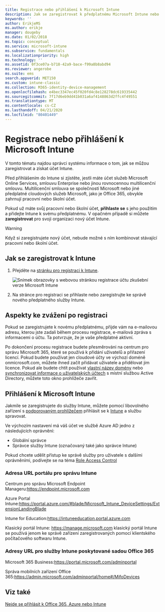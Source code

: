 ```yaml
---
title: Registrace nebo přihlášení k Microsoft Intune
description: Jak se zaregistrovat k předplatnému Microsoft Intune nebo se přihlásit, abyste mohli začít s vaším předplatným.
keywords: ''
author: ErikjeMS
ms.author: erikje
manager: dougeby
ms.date: 01/02/2018
ms.topic: conceptual
ms.service: microsoft-intune
ms.subservice: fundamentals
ms.localizationpriority: high
ms.technology: ''
ms.assetid: 0f3ce07a-b718-42a9-bace-f99a8b8abd94
ms.reviewer: angerobe
ms.suite: ems
search.appverid: MET150
ms.custom: intune-classic
ms.collection: M365-identity-device-management
ms.openlocfilehash: e4bec3347ec45f020fd4c8e128278dc619335442
ms.sourcegitcommit: 7f17d6eb9dd41b031a6af4148863d2ffc4f49551
ms.translationtype: MT
ms.contentlocale: cs-CZ
ms.lasthandoff: 04/21/2020
ms.locfileid: "80401449"
---
```

# <a name="sign-up-or-sign-in-to-microsoft-intune"></a>Registrace nebo přihlášení k Microsoft Intune

V tomto tématu najdou správci systému informace o tom, jak se můžou zaregistrovat a získat účet Intune.

Před přihlášením do Intune si zjistěte, jestli máte účet služeb Microsoft Online Services, smlouvu Enterprise nebo jinou rovnocennou multilicenční smlouvu. Multilicenční smlouva se společností Microsoft nebo jiné předplatné cloudových služeb Microsoft, jako je Office 365, obvykle zahrnují pracovní nebo školní účet.

Pokud už máte svůj pracovní nebo školní účet, **přihlaste se** s jeho použitím a přidejte Intune k svému předplatnému. V opačném případě si můžete **zaregistrovat** pro svoji organizaci nový účet Intune.

>[!WARNING]
>Když si zaregistrujete nový účet, nebude možné s ním kombinovat stávající pracovní nebo školní účet.

## <a name="how-to-sign-up-for-intune"></a>Jak se zaregistrovat k Intune

1. Přejděte na [stránku pro registraci k Intune](https://admin.microsoft.com/Signup/Signup.aspx?OfferId=40BE278A-DFD1-470a-9EF7-9F2596EA7FF9&dl=INTUNE_A&ali=1#0%20).

   ![Snímek obrazovky s webovou stránkou registrace účtu zkušební verze Microsoft Intune](./media/account-sign-up/account-sign-up-site.png)

2. Na stránce pro registraci se přihlaste nebo zaregistrujte ke správě nového předplatného služby Intune.

## <a name="post-sign-up-considerations"></a>Aspekty ke zvážení po registraci

Pokud se zaregistrujete k novému předplatnému, přijde vám na e-mailovou adresu, kterou jste zadali během procesu registrace, e-mailová zpráva s informacemi o účtu. Ta potvrzuje, že je vaše předplatné aktivní.

Po dokončení procesu registrace budete přesměrováni na centrum pro správu Microsoft 365, které se používá k přidání uživatelů a přiřazení licencí. Pokud budete používat jen cloudové účty ve výchozí doméně onmicrosoft.com, můžete ihned začít přidávat uživatele a přidělovat jim licence. Pokud ale budete chtít používat [vlastní název domény](custom-domain-name-configure.md) nebo [synchronizovat informace o uživatelských účtech](users-add.md#sync-active-directory-and-add-users-to-intune) s místní službou Active Directory, můžete toto okno prohlížeče zavřít.

## <a name="sign-in-to-microsoft-intune"></a>Přihlášení k Microsoft Intune

Jakmile se zaregistrujete do služby Intune, můžete pomocí libovolného zařízení s [podporovaným prohlížečem](supported-devices-browsers.md#intune-supported-web-browsers) přihlásit se k [Intune](https://go.microsoft.com/fwlink/?linkid=2090973) a službu spravovat.

Ve výchozím nastavení má váš účet ve službě Azure AD jedno z následujících oprávnění:

- Globální správce
- Správce služby Intune (označovaný také jako správce Intune)

Pokud chcete udělit přístup ke správě služby pro uživatele s dalšími oprávněními, podívejte se na téma [Role Access Control](role-based-access-control.md)

### <a name="intune-admin-portal-url"></a>Adresa URL portálu pro správu Intune

Centrum pro správu Microsoft Endpoint Manageru:https://endpoint.microsoft.com

Azure Portal Intune:https://portal.azure.com/#blade/Microsoft_Intune_DeviceSettings/ExtensionLandingBlade

Intune for Education:https://intuneeducation.portal.azure.com

Klasický portál Intune: https://manage.microsoft.com klasický portál Intune se používá jenom ke správě zařízení zaregistrovaných pomocí klientského počítačového softwaru Intune.

### <a name="urls-for-intune-services-provided-by-office-365"></a>Adresy URL pro služby Intune poskytované sadou Office 365

Microsoft 365 Business:https://portal.microsoft.com/adminportal

Správa mobilních zařízení Office 365:https://admin.microsoft.com/adminportal/home#/MifoDevices

## <a name="see-also"></a>Viz také

[Nejde se přihlásit k Office 365, Azure nebo Intune](https://support.microsoft.com/help/2412085)
